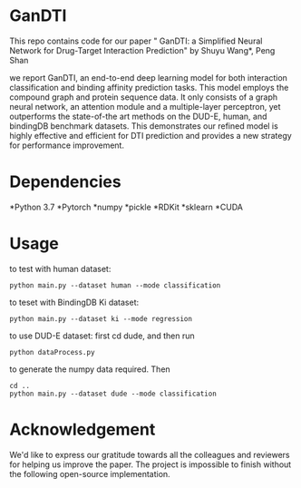 # GanDTI

This repo contains code for our paper " GanDTI: a Simplified Neural Network for Drug-Target Interaction Prediction" by Shuyu Wang*, Peng Shan

we report GanDTI, an end-to-end deep learning model for both interaction classification and binding affinity prediction tasks. This model employs the compound graph and protein sequence data. It only consists of a graph neural network, an attention module and a multiple-layer perceptron, yet outperforms the state-of-the art methods on the DUD-E, human, and bindingDB benchmark datasets. This demonstrates our refined model is highly effective and efficient for DTI prediction and provides a new strategy for performance improvement.

# Dependencies

*Python 3.7
*Pytorch
*numpy
*pickle
*RDKit
*sklearn
*CUDA

# Usage

to test with human dataset: 
```
python main.py --dataset human --mode classification
```

to teset with BindingDB Ki dataset: 
```
python main.py --dataset ki --mode regression
```

to use DUD-E dataset: 
first cd dude, and then run
```
python dataProcess.py 
```
to generate the numpy data required. Then
```
cd ..
python main.py --dataset dude --mode classification
```

# Acknowledgement
We'd like to express our gratitude towards all the colleagues and reviewers for helping us improve the paper. The project is impossible to finish without the following open-source implementation.

